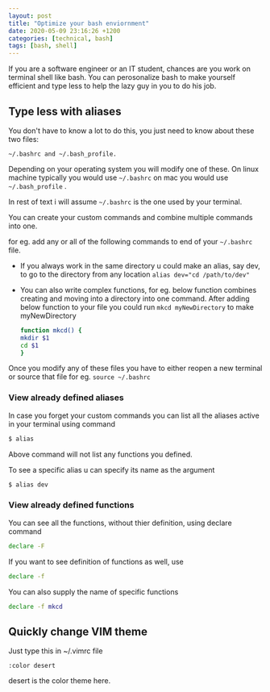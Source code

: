 ```yaml
---
layout: post
title: "Optimize your bash enviornment"
date: 2020-05-09 23:16:26 +1200
categories: [technical, bash]
tags: [bash, shell]
---
```


If you are a software engineer or an IT student, chances are you work on terminal shell like bash.
You can perosonalize bash to make yourself efficient and type less to help the lazy guy in you to do his job.

## Type less with aliases

You don't have to know a lot to do this, you just need to know about these two files:

`~/.bashrc and ~/.bash_profile.`

Depending on your operating system you will modify one of these.
On linux machine typically you would use `~/.bashrc` on mac you would use
`~/.bash_profile` .

In rest of text i will assume `~/.bashrc` is the one used by your terminal.

You can create your custom commands and combine multiple commands into one.

for eg. add any or all of the following commands to end of your `~/.bashrc` file.

- If you always work in the same directory u could make an alias, say dev, to go to the directory from any location `alias dev="cd /path/to/dev"`

- You can also write complex functions, for eg. below function combines creating and moving into a directory into one command. After adding below function to your file you could run `mkcd myNewDirectory` to make myNewDirectory

  ```bash
  function mkcd() {
  mkdir $1
  cd $1
  }
  ```

Once you modify any of these files you have to either reopen a new terminal or source that file for eg. `source ~/.bashrc`
### View already defined aliases
In case you forget your custom commands you can list all the aliases active in your terminal using command

```bash
$ alias
```
Above command will not list any functions you defined.

To see a specific alias u can specify its name as the argument

```bash
$ alias dev
```
### View already defined functions
You can see all the functions, without thier definition, using declare command

```bash
declare -F
```
If you want to see definition of functions as well, use 

```bash
declare -f
```

You can also supply the name of specific functions

```bash
declare -f mkcd
```

## Quickly change VIM theme

Just type this in ~/.vimrc file

```
:color desert
```

desert is the color theme here.
